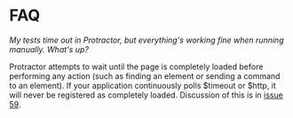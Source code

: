 FAQ
===

_My tests time out in Protractor, but everything's working fine when running
manually. What's up?_

Protractor attempts to wait until the page is completely loaded before
performing any action (such as finding an element or sending a command to
an element). If your application continuously polls $timeout or $http, it will
never be registered as completely loaded. Discussion of this is in [issue 59](https://github.com/angular/protractor/issues/49).
